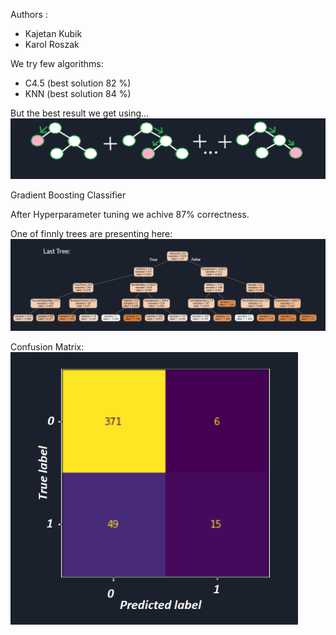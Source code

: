Authors :
- Kajetan Kubik
- Karol Roszak

We try few algorithms:
 - C4.5 (best solution 82 %)
 - KNN (best solution 84 %)

But the best result we get using...
![image](./mdimg/grad.png)

Gradient Boosting Classifier

After Hyperparameter tuning we achive 87% correctness. 

One of finnly trees are presenting here:
![image](./mdimg/tree.png)

Confusion Matrix:
![image](./mdimg/conf.png)
